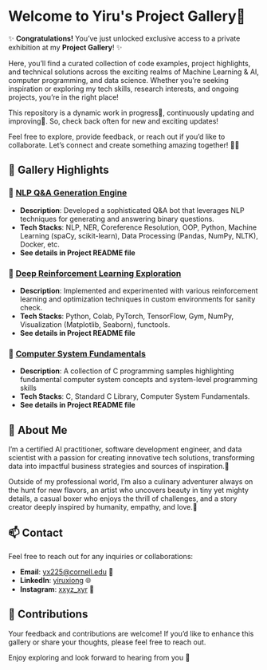 #  Welcome to Yiru's **Project Gallery**🥳 

✨ **Congratulations!** You’ve just unlocked exclusive access to a private exhibition at my **Project Gallery**! ✨

Here, you’ll find a curated collection of code examples, project highlights, and technical solutions across the exciting realms of Machine Learning & AI, computer programming, and data science. Whether you’re seeking inspiration or exploring my tech skills, research interests, and ongoing projects, you’re in the right place!

This repository is a dynamic work in progress🎨, continuously updating and improving🚀. So, check back often for new and exciting updates!

Feel free to explore, provide feedback, or reach out if you’d like to collaborate. Let’s connect and create something amazing together! 🤝✨

## 🦄 Gallery Highlights 

### 🎀 [NLP Q&A Generation Engine](https://github.com/yiru-xiong/ProjectGallery/tree/main/NLP%20Q%26A%20Generation%20Engine)
- **Description**: Developed a sophisticated Q&A bot that leverages NLP techniques for generating and answering binary questions.
- **Tech Stacks**: NLP, NER, Coreference Resolution, OOP, Python, Machine Learning (spaCy, scikit-learn), Data Processing (Pandas, NumPy, NLTK), Docker, etc.
- **See details in Project README file**

### 🎀 [Deep Reinforcement Learning Exploration](https://github.com/yiru-xiong/ProjectGallery/tree/main/Deep%20Reinforcement%20Learning)
- **Description**: Implemented and experimented with various reinforcement learning and optimization techniques in custom environments for sanity check.
- **Tech Stacks**: Python, Colab, PyTorch, TensorFlow, Gym, NumPy, Visualization (Matplotlib, Seaborn), functools.
- **See details in Project README file**

### 🎀 [Computer System Fundamentals](https://github.com/yiru-xiong/ProjectGallery/tree/main/Computer%20System%20Fundamentals)
- **Description**: A collection of C programming samples highlighting fundamental computer system concepts and system-level programming skills
- **Tech Stacks**: C, Standard C Library, Computer System Fundamentals.
- **See details in Project README file**

## 🧸 About Me 
I’m a certified AI practitioner, software development engineer, and data scientist with a passion for creating innovative tech solutions, transforming data into impactful business strategies and sources of inspiration.🌟

Outside of my professional world, I’m also a culinary adventurer always on the hunt for new flavors, an artist who uncovers beauty in tiny yet mighty details, a casual boxer who enjoys the thrill of challenges, and a story creator deeply inspired by humanity, empathy, and love.💜

## 📫 Contact

Feel free to reach out for any inquiries or collaborations:
- **Email**: [yx225@cornell.edu](mailto:yx225@cornell.edu) 📧
- **LinkedIn**: [yiruxiong](https://www.linkedin.com/in/yiruxiong/) 🌐
- **Instagram**: [xxyz_xyr](https://www.instagram.com/xxyz_xyr) 📸

## 🤝 Contributions

Your feedback and contributions are welcome! If you’d like to enhance this gallery or share your thoughts, please feel free to reach out.

Enjoy exploring and look forward to hearing from you 💐
